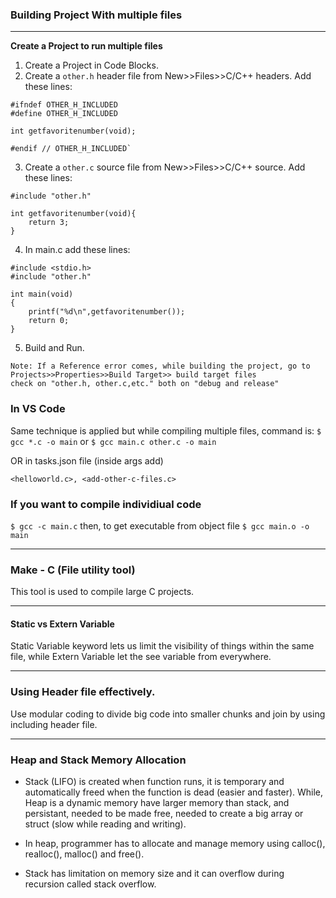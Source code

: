 ### Building Project With multiple files

---

**Create a Project to run multiple files**
1. Create a Project in Code Blocks.
2. Create a `other.h` header file from New>>Files>>C/C++ headers. Add these lines:

```
#ifndef OTHER_H_INCLUDED 
#define OTHER_H_INCLUDED

int getfavoritenumber(void);

#endif // OTHER_H_INCLUDED`
```
3. Create a `other.c` source file from New>>Files>>C/C++ source. Add these lines:
```
#include "other.h"

int getfavoritenumber(void){
    return 3;
}
```

4. In main.c add these lines:
```
#include <stdio.h>
#include "other.h"

int main(void)
{
    printf("%d\n",getfavoritenumber());
    return 0;
}

```
5. Build and Run.

```
Note: If a Reference error comes, while building the project, go to 
Projects>>Properties>>Build Target>> build target files
check on "other.h, other.c,etc." both on "debug and release" 
```

### In VS Code
Same technique is applied but while compiling multiple files, command is:
`$ gcc *.c -o main`
or
`$ gcc main.c other.c -o main`

OR 
in tasks.json file (inside args add)

``<helloworld.c>, <add-other-c-files.c> ``


### If you want to compile individiual code
```$ gcc -c main.c```
then, to get executable from object file
```$ gcc main.o -o main```

---
### Make - C (File utility tool)
This tool is used to compile large  C projects.

---
#### Static vs Extern Variable
Static Variable keyword lets us limit the visibility of things within the same file, while Extern Variable let the see variable from everywhere.

---
### Using Header file effectively.
Use modular coding to divide big code into smaller chunks and join by using including header file.

---
### Heap and Stack Memory Allocation
- Stack (LIFO) is created when function runs, it is temporary and automatically freed when the function is dead (easier and faster). While, Heap is a dynamic memory have larger memory than stack, and persistant, needed to be made free, needed to create a big array or struct (slow while reading and writing).

- In heap, programmer has to allocate and manage memory using calloc(), realloc(), malloc() and free().

- Stack has limitation on memory size and it can overflow during recursion called stack overflow.